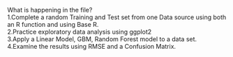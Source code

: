 What is happening in the file? <br/>
1.Complete a random Training and Test set from one Data source using both an R function and using Base R.<br/>
2.Practice exploratory data analysis using ggplot2<br/>
3.Apply a Linear Model, GBM, Random Forest model to a data set.<br/>
4.Examine the results using RMSE and a Confusion Matrix.<br/>
